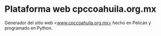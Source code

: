 
# Plataforma web cpccoahuila.org.mx

Generador del sitio web <www.cpccoahuila.org.mx> hecho en Pelican y programado en Python.
